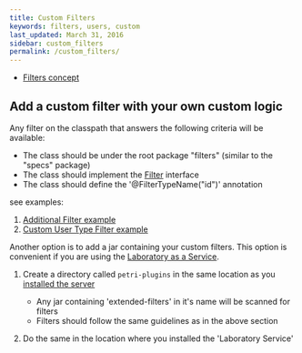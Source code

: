 ```yaml
---
title: Custom Filters
keywords: filters, users, custom
last_updated: March 31, 2016
sidebar: custom_filters
permalink: /custom_filters/
---
```

* [Filters concept](http://wix.github.io/petri/basic_concepts_best_practices/#filters) 

## Add a custom filter with your own custom logic 

Any filter on the classpath that answers the following criteria will be available:

  - The class should be under the root package "filters" (similar to the "specs" package)
  - The class should implement the [Filter](https://github.com/wix/petri/blob/master/wix-petri-core/src/main/java/com/wixpress/petri/experiments/domain/Filter.java) interface 
  - The class should define the '@FilterTypeName("id")' annotation

see examples:

1. [Additional Filter example](https://github.com/wix/petri/blob/master/wix-petri-core/src/test/java/filters/AdditionalFilter.java)
2. [Custom User Type Filter example](https://github.com/wix/petri/blob/2c31c03a47dcf00466fc812834b5c7abdc3271ae/sample-extended-filters/src/main/java/filters/CustomUserTypeFilter.java)



Another option is to add a jar containing your custom filters. This option is convenient if you are using the [Laboratory as a Service]({{site.data.urls.using_laboratory_as_a_service.url}}).

1. Create a directory called `petri-plugins` in the same location as you [installed the server]({{site.data.urls.quickstart.url}}#install-petri-server)

	- Any jar containing 'extended-filters' in it's name will be scanned for filters
	- Filters should follow the same guidelines as in the above section

2. Do the same in the location where you installed the 'Laboratory Service'

